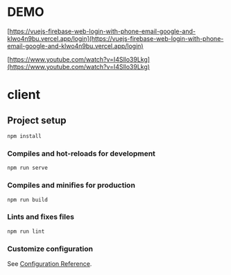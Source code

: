 # DEMO

[https://vuejs-firebase-web-login-with-phone-email-google-and-klwo4n9bu.vercel.app/login](https://vuejs-firebase-web-login-with-phone-email-google-and-klwo4n9bu.vercel.app/login)

[https://www.youtube.com/watch?v=I4Sllo39Lkg](https://www.youtube.com/watch?v=I4Sllo39Lkg)



# client

## Project setup
```
npm install
```

### Compiles and hot-reloads for development
```
npm run serve
```

### Compiles and minifies for production
```
npm run build
```

### Lints and fixes files
```
npm run lint
```

### Customize configuration
See [Configuration Reference](https://cli.vuejs.org/config/).
